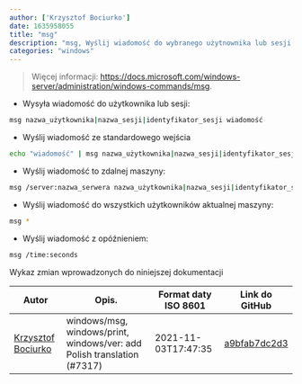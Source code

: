 ```yaml
---
author: ['Krzysztof Bociurko']
date: 1635958055
title: "msg"
description: "msg, Wyślij wiadomość do wybranego użytnownika lub sesji:"
categories: "windows"
---
```

> Więcej informacji: <https://docs.microsoft.com/windows-server/administration/windows-commands/msg>.

- Wysyła wiadomość do użytkownika lub sesji:

```bash
msg nazwa_użytkownika|nazwa_sesji|identyfikator_sesji wiadomość
```

- Wyślij wiadomość ze standardowego wejścia

```bash
echo "wiadomość" | msg nazwa_użytkownika|nazwa_sesji|identyfikator_sesji
```

- Wyślij wiadomość to zdalnej maszyny:

```bash
msg /server:nazwa_serwera nazwa_użytkownika|nazwa_sesji|identyfikator_sesji
```

- Wyślij wiadomość do wszystkich użytkowników aktualnej maszyny:

```bash
msg *
```

- Wyślij wiadomość z opóźnieniem:

```bash
msg /time:seconds
```
Wykaz zmian wprowadzonych do niniejszej dokumentacji


Autor | Opis. | Format daty ISO 8601 | Link do GitHub
------|-----|-----|-----
[Krzysztof Bociurko](mailto:chanibal@users.noreply.github.com) | windows/msg, windows/print, windows/ver: add Polish translation (#7317) | 2021-11-03T17:47:35 | [a9bfab7dc2d3](https://github.com/tldr-pages/tldr/commit/a9bfab7dc2d3d1c1440bbe735b1737bb0b063cc4)

